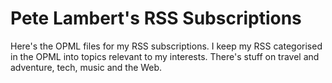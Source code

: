 # Pete Lambert's RSS Subscriptions

Here's the OPML files for my RSS subscriptions. I keep my RSS categorised in the OPML into topics relevant to my interests. There's stuff on travel and adventure, tech, music and the Web.
